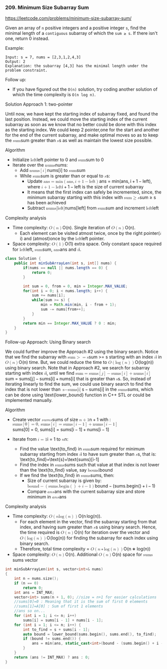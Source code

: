 ### 209. Minimum Size Subarray Sum

https://leetcode.com/problems/minimum-size-subarray-sum/

Given an array of `n` positive integers and a positive integer `s`, find the minimal length of a `contiguous` subarray of which the `sum ≥ s`. If there isn't one, return 0 instead.

Example: 
```
Input: s = 7, nums = [2,3,1,2,4,3]
Output: 2
Explanation: the subarray [4,3] has the minimal length under the problem constraint.
```
Follow up:
- If you have figured out the `O(n)` solution, try coding another solution of which the time complexity is `O(n log n)`.

Solution
Approach 1: two-pointer
<p>Until now, we have kept the starting index of subarray fixed, and found the last position. Instead, we could move the starting index of the current subarray as soon as we know that no better could be done with this index as the starting index. We could keep 2 pointer,one for the start and another for the end of the current subarray, and make optimal moves so as to keep the <span class="katex"><span class="katex-mathml"><math><semantics><mrow><mtext>sum</mtext></mrow><annotation encoding="application/x-tex">\text{sum}</annotation></semantics></math></span><span class="katex-html" aria-hidden="true"><span class="base"><span class="strut" style="height:0.43056em;vertical-align:0em;"></span><span class="mord text"><span class="mord">sum</span></span></span></span></span> greater than <span class="katex"><span class="katex-mathml"><math><semantics><mrow><mi>s</mi></mrow><annotation encoding="application/x-tex">s</annotation></semantics></math></span><span class="katex-html" aria-hidden="true"><span class="base"><span class="strut" style="height:0.43056em;vertical-align:0em;"></span><span class="mord mathdefault">s</span></span></span></span> as well as maintain the lowest size possible.</p>

Algorithm

<ul>
<li>Initialize <span class="katex"><span class="katex-mathml"><math><semantics><mrow><mtext>left</mtext></mrow><annotation encoding="application/x-tex">\text{left}</annotation></semantics></math></span><span class="katex-html" aria-hidden="true"><span class="base"><span class="strut" style="height:0.69444em;vertical-align:0em;"></span><span class="mord text"><span class="mord">left</span></span></span></span></span> pointer to 0 and <span class="katex"><span class="katex-mathml"><math><semantics><mrow><mtext>sum</mtext></mrow><annotation encoding="application/x-tex">\text{sum}</annotation></semantics></math></span><span class="katex-html" aria-hidden="true"><span class="base"><span class="strut" style="height:0.43056em;vertical-align:0em;"></span><span class="mord text"><span class="mord">sum</span></span></span></span></span> to 0</li>
<li>Iterate over the <span class="katex"><span class="katex-mathml"><math><semantics><mrow><mtext>nums</mtext></mrow><annotation encoding="application/x-tex">\text{nums}</annotation></semantics></math></span><span class="katex-html" aria-hidden="true"><span class="base"><span class="strut" style="height:0.43056em;vertical-align:0em;"></span><span class="mord text"><span class="mord">nums</span></span></span></span></span>:
<ul>
<li>Add <span class="katex"><span class="katex-mathml"><math><semantics><mrow><mtext>nums</mtext><mo>[</mo><mi>i</mi><mo>]</mo></mrow><annotation encoding="application/x-tex">\text{nums}[i]</annotation></semantics></math></span><span class="katex-html" aria-hidden="true"><span class="base"><span class="strut" style="height:1em;vertical-align:-0.25em;"></span><span class="mord text"><span class="mord">nums</span></span><span class="mopen">[</span><span class="mord mathdefault">i</span><span class="mclose">]</span></span></span></span> to <span class="katex"><span class="katex-mathml"><math><semantics><mrow><mtext>sum</mtext></mrow><annotation encoding="application/x-tex">\text{sum}</annotation></semantics></math></span><span class="katex-html" aria-hidden="true"><span class="base"><span class="strut" style="height:0.43056em;vertical-align:0em;"></span><span class="mord text"><span class="mord">sum</span></span></span></span></span></li>
<li>While <span class="katex"><span class="katex-mathml"><math><semantics><mrow><mtext>sum</mtext></mrow><annotation encoding="application/x-tex">\text{sum}</annotation></semantics></math></span><span class="katex-html" aria-hidden="true"><span class="base"><span class="strut" style="height:0.43056em;vertical-align:0em;"></span><span class="mord text"><span class="mord">sum</span></span></span></span></span> is greater than or equal to <span class="katex"><span class="katex-mathml"><math><semantics><mrow><mi>s</mi></mrow><annotation encoding="application/x-tex">s</annotation></semantics></math></span><span class="katex-html" aria-hidden="true"><span class="base"><span class="strut" style="height:0.43056em;vertical-align:0em;"></span><span class="mord mathdefault">s</span></span></span></span>:
<ul>
<li>Update <span class="katex"><span class="katex-mathml"><math><semantics><mrow><mtext>ans</mtext><mo>=</mo><mi>min</mi><mo>⁡</mo><mo>(</mo><mtext>ans</mtext><mo separator="true">,</mo><mi>i</mi><mo>+</mo><mn>1</mn><mo>−</mo><mtext>left</mtext><mo>)</mo></mrow><annotation encoding="application/x-tex">\text{ans}=\min(\text{ans},i+1-\text{left})</annotation></semantics></math></span><span class="katex-html" aria-hidden="true"><span class="base"><span class="strut" style="height:0.43056em;vertical-align:0em;"></span><span class="mord text"><span class="mord">ans</span></span><span class="mspace" style="margin-right:0.2777777777777778em;"></span><span class="mrel">=</span><span class="mspace" style="margin-right:0.2777777777777778em;"></span></span><span class="base"><span class="strut" style="height:1em;vertical-align:-0.25em;"></span><span class="mop">min</span><span class="mopen">(</span><span class="mord text"><span class="mord">ans</span></span><span class="mpunct">,</span><span class="mspace" style="margin-right:0.16666666666666666em;"></span><span class="mord mathdefault">i</span><span class="mspace" style="margin-right:0.2222222222222222em;"></span><span class="mbin">+</span><span class="mspace" style="margin-right:0.2222222222222222em;"></span></span><span class="base"><span class="strut" style="height:0.72777em;vertical-align:-0.08333em;"></span><span class="mord">1</span><span class="mspace" style="margin-right:0.2222222222222222em;"></span><span class="mbin">−</span><span class="mspace" style="margin-right:0.2222222222222222em;"></span></span><span class="base"><span class="strut" style="height:1em;vertical-align:-0.25em;"></span><span class="mord text"><span class="mord">left</span></span><span class="mclose">)</span></span></span></span>, where <span class="katex"><span class="katex-mathml"><math><semantics><mrow><mi>i</mi><mo>+</mo><mn>1</mn><mo>−</mo><mtext>left</mtext></mrow><annotation encoding="application/x-tex">i+1-\text{left}</annotation></semantics></math></span><span class="katex-html" aria-hidden="true"><span class="base"><span class="strut" style="height:0.74285em;vertical-align:-0.08333em;"></span><span class="mord mathdefault">i</span><span class="mspace" style="margin-right:0.2222222222222222em;"></span><span class="mbin">+</span><span class="mspace" style="margin-right:0.2222222222222222em;"></span></span><span class="base"><span class="strut" style="height:0.72777em;vertical-align:-0.08333em;"></span><span class="mord">1</span><span class="mspace" style="margin-right:0.2222222222222222em;"></span><span class="mbin">−</span><span class="mspace" style="margin-right:0.2222222222222222em;"></span></span><span class="base"><span class="strut" style="height:0.69444em;vertical-align:0em;"></span><span class="mord text"><span class="mord">left</span></span></span></span></span> is the size of current subarray</li>
<li>It means that the first index can safely be incremented, since, the minimum subarray starting with this index with <span class="katex"><span class="katex-mathml"><math><semantics><mrow><mtext>sum</mtext><mo>≥</mo><mi>s</mi></mrow><annotation encoding="application/x-tex">\text{sum} \geq s</annotation></semantics></math></span><span class="katex-html" aria-hidden="true"><span class="base"><span class="strut" style="height:0.7719400000000001em;vertical-align:-0.13597em;"></span><span class="mord text"><span class="mord">sum</span></span><span class="mspace" style="margin-right:0.2777777777777778em;"></span><span class="mrel">≥</span><span class="mspace" style="margin-right:0.2777777777777778em;"></span></span><span class="base"><span class="strut" style="height:0.43056em;vertical-align:0em;"></span><span class="mord mathdefault">s</span></span></span></span> has been achieved</li>
<li>Subtract <span class="katex"><span class="katex-mathml"><math><semantics><mrow><mtext>nums[left]</mtext></mrow><annotation encoding="application/x-tex">\text{nums[left]}</annotation></semantics></math></span><span class="katex-html" aria-hidden="true"><span class="base"><span class="strut" style="height:1em;vertical-align:-0.25em;"></span><span class="mord text"><span class="mord">nums[left]</span></span></span></span></span> from <span class="katex"><span class="katex-mathml"><math><semantics><mrow><mtext>sum</mtext></mrow><annotation encoding="application/x-tex">\text{sum}</annotation></semantics></math></span><span class="katex-html" aria-hidden="true"><span class="base"><span class="strut" style="height:0.43056em;vertical-align:0em;"></span><span class="mord text"><span class="mord">sum</span></span></span></span></span> and increment <span class="katex"><span class="katex-mathml"><math><semantics><mrow><mtext>left</mtext></mrow><annotation encoding="application/x-tex">\text{left}</annotation></semantics></math></span><span class="katex-html" aria-hidden="true"><span class="base"><span class="strut" style="height:0.69444em;vertical-align:0em;"></span><span class="mord text"><span class="mord">left</span></span></span></span></span></li>
</ul>
</li>
</ul>
</li>
</ul>

Complexity analysis

<ul>
<li>Time complexity: <span class="katex"><span class="katex-mathml"><math><semantics><mrow><mi>O</mi><mo>(</mo><mi>n</mi><mo>)</mo></mrow><annotation encoding="application/x-tex">O(n)</annotation></semantics></math></span><span class="katex-html" aria-hidden="true"><span class="base"><span class="strut" style="height:1em;vertical-align:-0.25em;"></span><span class="mord mathdefault" style="margin-right:0.02778em;">O</span><span class="mopen">(</span><span class="mord mathdefault">n</span><span class="mclose">)</span></span></span></span>. Single iteration of <span class="katex"><span class="katex-mathml"><math><semantics><mrow><mi>O</mi><mo>(</mo><mi>n</mi><mo>)</mo></mrow><annotation encoding="application/x-tex">O(n)</annotation></semantics></math></span><span class="katex-html" aria-hidden="true"><span class="base"><span class="strut" style="height:1em;vertical-align:-0.25em;"></span><span class="mord mathdefault" style="margin-right:0.02778em;">O</span><span class="mopen">(</span><span class="mord mathdefault">n</span><span class="mclose">)</span></span></span></span>.
<ul>
<li>Each element can be visited atmost twice, once by the right pointer(<span class="katex"><span class="katex-mathml"><math><semantics><mrow><mi>i</mi></mrow><annotation encoding="application/x-tex">i</annotation></semantics></math></span><span class="katex-html" aria-hidden="true"><span class="base"><span class="strut" style="height:0.65952em;vertical-align:0em;"></span><span class="mord mathdefault">i</span></span></span></span>) and (atmost)once by the <span class="katex"><span class="katex-mathml"><math><semantics><mrow><mtext>left</mtext></mrow><annotation encoding="application/x-tex">\text{left}</annotation></semantics></math></span><span class="katex-html" aria-hidden="true"><span class="base"><span class="strut" style="height:0.69444em;vertical-align:0em;"></span><span class="mord text"><span class="mord">left</span></span></span></span></span> pointer.</li>
</ul>
</li>
<li>Space complexity: <span class="katex"><span class="katex-mathml"><math><semantics><mrow><mi>O</mi><mo>(</mo><mn>1</mn><mo>)</mo></mrow><annotation encoding="application/x-tex">O(1)</annotation></semantics></math></span><span class="katex-html" aria-hidden="true"><span class="base"><span class="strut" style="height:1em;vertical-align:-0.25em;"></span><span class="mord mathdefault" style="margin-right:0.02778em;">O</span><span class="mopen">(</span><span class="mord">1</span><span class="mclose">)</span></span></span></span> extra space. Only constant space required for <span class="katex"><span class="katex-mathml"><math><semantics><mrow><mtext>left</mtext></mrow><annotation encoding="application/x-tex">\text{left}</annotation></semantics></math></span><span class="katex-html" aria-hidden="true"><span class="base"><span class="strut" style="height:0.69444em;vertical-align:0em;"></span><span class="mord text"><span class="mord">left</span></span></span></span></span>, <span class="katex"><span class="katex-mathml"><math><semantics><mrow><mtext>sum</mtext></mrow><annotation encoding="application/x-tex">\text{sum}</annotation></semantics></math></span><span class="katex-html" aria-hidden="true"><span class="base"><span class="strut" style="height:0.43056em;vertical-align:0em;"></span><span class="mord text"><span class="mord">sum</span></span></span></span></span>, <span class="katex"><span class="katex-mathml"><math><semantics><mrow><mtext>ans</mtext></mrow><annotation encoding="application/x-tex">\text{ans}</annotation></semantics></math></span><span class="katex-html" aria-hidden="true"><span class="base"><span class="strut" style="height:0.43056em;vertical-align:0em;"></span><span class="mord text"><span class="mord">ans</span></span></span></span></span> and <span class="katex"><span class="katex-mathml"><math><semantics><mrow><mi>i</mi></mrow><annotation encoding="application/x-tex">i</annotation></semantics></math></span><span class="katex-html" aria-hidden="true"><span class="base"><span class="strut" style="height:0.65952em;vertical-align:0em;"></span><span class="mord mathdefault">i</span></span></span></span>.</li>
</ul>

```java
class Solution {
    public int minSubArrayLen(int s, int[] nums) {
        if(nums == null || nums.length == 0) {
            return 0;
        }

        int sum = 0, from = 0, min = Integer.MAX_VALUE;
        for(int i = 0; i < nums.length; i++) {
            sum += nums[i];
            while(sum >= s) {
                min = Math.min(min, i - from + 1);
                sum -= nums[from++];
            }
        }
        return min == Integer.MAX_VALUE ? 0 : min;
    }
}
```

Follow-up Approach: Using Binary search

<p>We could further improve the Approach #2 using the binary search. Notice that we find the subarray with <span class="katex"><span class="katex-mathml"><math><semantics><mrow><mtext>sum</mtext><mo>&gt;</mo><mo>=</mo><mtext>s</mtext></mrow><annotation encoding="application/x-tex">\text{sum} &gt;=\text{s}</annotation></semantics></math></span><span class="katex-html" aria-hidden="true"><span class="base"><span class="strut" style="height:0.5782em;vertical-align:-0.0391em;"></span><span class="mord text"><span class="mord">sum</span></span><span class="mspace" style="margin-right:0.2777777777777778em;"></span><span class="mrel">&gt;</span></span><span class="base"><span class="strut" style="height:0.36687em;vertical-align:0em;"></span><span class="mrel">=</span><span class="mspace" style="margin-right:0.2777777777777778em;"></span></span><span class="base"><span class="strut" style="height:0.43056em;vertical-align:0em;"></span><span class="mord text"><span class="mord">s</span></span></span></span></span> starting with an index <span class="katex"><span class="katex-mathml"><math><semantics><mrow><mi>i</mi></mrow><annotation encoding="application/x-tex">i</annotation></semantics></math></span><span class="katex-html" aria-hidden="true"><span class="base"><span class="strut" style="height:0.65952em;vertical-align:0em;"></span><span class="mord mathdefault">i</span></span></span></span> in <span class="katex"><span class="katex-mathml"><math><semantics><mrow><mi>O</mi><mo>(</mo><mi>n</mi><mo>)</mo></mrow><annotation encoding="application/x-tex">O(n)</annotation></semantics></math></span><span class="katex-html" aria-hidden="true"><span class="base"><span class="strut" style="height:1em;vertical-align:-0.25em;"></span><span class="mord mathdefault" style="margin-right:0.02778em;">O</span><span class="mopen">(</span><span class="mord mathdefault">n</span><span class="mclose">)</span></span></span></span> time. But, we could reduce the time to <span class="katex"><span class="katex-mathml"><math><semantics><mrow><mi>O</mi><mo>(</mo><mi>log</mi><mo>⁡</mo><mo>(</mo><mi>n</mi><mo>)</mo><mo>)</mo></mrow><annotation encoding="application/x-tex">O(\log(n))</annotation></semantics></math></span><span class="katex-html" aria-hidden="true"><span class="base"><span class="strut" style="height:1em;vertical-align:-0.25em;"></span><span class="mord mathdefault" style="margin-right:0.02778em;">O</span><span class="mopen">(</span><span class="mop">lo<span style="margin-right:0.01389em;">g</span></span><span class="mopen">(</span><span class="mord mathdefault">n</span><span class="mclose">)</span><span class="mclose">)</span></span></span></span> using binary search. Note that in Approach #2, we search for subarray starting with index <span class="katex"><span class="katex-mathml"><math><semantics><mrow><mi>i</mi></mrow><annotation encoding="application/x-tex">i</annotation></semantics></math></span><span class="katex-html" aria-hidden="true"><span class="base"><span class="strut" style="height:0.65952em;vertical-align:0em;"></span><span class="mord mathdefault">i</span></span></span></span>, until we find <span class="katex"><span class="katex-mathml"><math><semantics><mrow><mtext>sum</mtext><mo>=</mo><mtext>sums</mtext><mo>[</mo><mi>j</mi><mo>]</mo><mo>−</mo><mtext>sums</mtext><mo>[</mo><mi>i</mi><mo>]</mo><mo>+</mo><mtext>nums</mtext><mo>[</mo><mi>i</mi><mo>]</mo></mrow><annotation encoding="application/x-tex">\text{sum}=\text{sums}[j] - \text{sums}[i] +\text{nums}[i]</annotation></semantics></math></span><span class="katex-html" aria-hidden="true"><span class="base"><span class="strut" style="height:0.43056em;vertical-align:0em;"></span><span class="mord text"><span class="mord">sum</span></span><span class="mspace" style="margin-right:0.2777777777777778em;"></span><span class="mrel">=</span><span class="mspace" style="margin-right:0.2777777777777778em;"></span></span><span class="base"><span class="strut" style="height:1em;vertical-align:-0.25em;"></span><span class="mord text"><span class="mord">sums</span></span><span class="mopen">[</span><span class="mord mathdefault" style="margin-right:0.05724em;">j</span><span class="mclose">]</span><span class="mspace" style="margin-right:0.2222222222222222em;"></span><span class="mbin">−</span><span class="mspace" style="margin-right:0.2222222222222222em;"></span></span><span class="base"><span class="strut" style="height:1em;vertical-align:-0.25em;"></span><span class="mord text"><span class="mord">sums</span></span><span class="mopen">[</span><span class="mord mathdefault">i</span><span class="mclose">]</span><span class="mspace" style="margin-right:0.2222222222222222em;"></span><span class="mbin">+</span><span class="mspace" style="margin-right:0.2222222222222222em;"></span></span><span class="base"><span class="strut" style="height:1em;vertical-align:-0.25em;"></span><span class="mord text"><span class="mord">nums</span></span><span class="mopen">[</span><span class="mord mathdefault">i</span><span class="mclose">]</span></span></span></span> that is greater than <span class="katex"><span class="katex-mathml"><math><semantics><mrow><mtext>s</mtext></mrow><annotation encoding="application/x-tex">\text{s}</annotation></semantics></math></span><span class="katex-html" aria-hidden="true"><span class="base"><span class="strut" style="height:0.43056em;vertical-align:0em;"></span><span class="mord text"><span class="mord">s</span></span></span></span></span>. So, instead of iterating linearly to find the sum, we could use binary search to find the index that is not lower than  <span class="katex"><span class="katex-mathml"><math><semantics><mrow><mtext>s</mtext><mo>−</mo><mtext>sums[i]</mtext></mrow><annotation encoding="application/x-tex">\text{s}-\text{sums[i]}</annotation></semantics></math></span><span class="katex-html" aria-hidden="true"><span class="base"><span class="strut" style="height:0.66666em;vertical-align:-0.08333em;"></span><span class="mord text"><span class="mord">s</span></span><span class="mspace" style="margin-right:0.2222222222222222em;"></span><span class="mbin">−</span><span class="mspace" style="margin-right:0.2222222222222222em;"></span></span><span class="base"><span class="strut" style="height:1em;vertical-align:-0.25em;"></span><span class="mord text"><span class="mord">sums[i]</span></span></span></span></span> in the <span class="katex"><span class="katex-mathml"><math><semantics><mrow><mtext>sums</mtext></mrow><annotation encoding="application/x-tex">\text{sums}</annotation></semantics></math></span><span class="katex-html" aria-hidden="true"><span class="base"><span class="strut" style="height:0.43056em;vertical-align:0em;"></span><span class="mord text"><span class="mord">sums</span></span></span></span></span>, which can be done using \text{lower_bound} function in C++ STL or could be implemented manually.</p>

Algorithm

<ul>
<li>
<p>Create vector <span class="katex"><span class="katex-mathml"><math><semantics><mrow><mi>s</mi><mi>u</mi><mi>m</mi><mi>s</mi></mrow><annotation encoding="application/x-tex">sums</annotation></semantics></math></span><span class="katex-html" aria-hidden="true"><span class="base"><span class="strut" style="height:0.43056em;vertical-align:0em;"></span><span class="mord mathdefault">s</span><span class="mord mathdefault">u</span><span class="mord mathdefault">m</span><span class="mord mathdefault">s</span></span></span></span> of size <span class="katex"><span class="katex-mathml"><math><semantics><mrow><mi>n</mi><mo>+</mo><mn>1</mn></mrow><annotation encoding="application/x-tex">n+1</annotation></semantics></math></span><span class="katex-html" aria-hidden="true"><span class="base"><span class="strut" style="height:0.66666em;vertical-align:-0.08333em;"></span><span class="mord mathdefault">n</span><span class="mspace" style="margin-right:0.2222222222222222em;"></span><span class="mbin">+</span><span class="mspace" style="margin-right:0.2222222222222222em;"></span></span><span class="base"><span class="strut" style="height:0.64444em;vertical-align:0em;"></span><span class="mord">1</span></span></span></span> with :
<span class="katex"><span class="katex-mathml"><math><semantics><mrow><mtext>sums</mtext><mo>[</mo><mn>0</mn><mo>]</mo><mo>=</mo><mn>0</mn><mtext>,&nbsp;sums</mtext><mo>[</mo><mi>i</mi><mo>]</mo><mo>=</mo><mtext>sums</mtext><mo>[</mo><mi>i</mi><mo>−</mo><mn>1</mn><mo>]</mo><mo>+</mo><mtext>nums</mtext><mo>[</mo><mi>i</mi><mo>−</mo><mn>1</mn><mo>]</mo></mrow><annotation encoding="application/x-tex">\text{sums}[0]=0\text{, }\text{sums}[i]=\text{sums}[i-1]+\text{nums}[i-1]</annotation></semantics></math></span><span class="katex-html" aria-hidden="true"><span class="base"><span class="strut" style="height:1em;vertical-align:-0.25em;"></span><span class="mord text"><span class="mord">sums</span></span><span class="mopen">[</span><span class="mord">0</span><span class="mclose">]</span><span class="mspace" style="margin-right:0.2777777777777778em;"></span><span class="mrel">=</span><span class="mspace" style="margin-right:0.2777777777777778em;"></span></span><span class="base"><span class="strut" style="height:1em;vertical-align:-0.25em;"></span><span class="mord">0</span><span class="mord text"><span class="mord">,&nbsp;</span></span><span class="mord text"><span class="mord">sums</span></span><span class="mopen">[</span><span class="mord mathdefault">i</span><span class="mclose">]</span><span class="mspace" style="margin-right:0.2777777777777778em;"></span><span class="mrel">=</span><span class="mspace" style="margin-right:0.2777777777777778em;"></span></span><span class="base"><span class="strut" style="height:1em;vertical-align:-0.25em;"></span><span class="mord text"><span class="mord">sums</span></span><span class="mopen">[</span><span class="mord mathdefault">i</span><span class="mspace" style="margin-right:0.2222222222222222em;"></span><span class="mbin">−</span><span class="mspace" style="margin-right:0.2222222222222222em;"></span></span><span class="base"><span class="strut" style="height:1em;vertical-align:-0.25em;"></span><span class="mord">1</span><span class="mclose">]</span><span class="mspace" style="margin-right:0.2222222222222222em;"></span><span class="mbin">+</span><span class="mspace" style="margin-right:0.2222222222222222em;"></span></span><span class="base"><span class="strut" style="height:1em;vertical-align:-0.25em;"></span><span class="mord text"><span class="mord">nums</span></span><span class="mopen">[</span><span class="mord mathdefault">i</span><span class="mspace" style="margin-right:0.2222222222222222em;"></span><span class="mbin">−</span><span class="mspace" style="margin-right:0.2222222222222222em;"></span></span><span class="base"><span class="strut" style="height:1em;vertical-align:-0.25em;"></span><span class="mord">1</span><span class="mclose">]</span></span></span></span></p>
</li>
<li>
<p>Iterate from <span class="katex"><span class="katex-mathml"><math><semantics><mrow><mi>i</mi><mo>=</mo><mn>1</mn></mrow><annotation encoding="application/x-tex">i=1</annotation></semantics></math></span><span class="katex-html" aria-hidden="true"><span class="base"><span class="strut" style="height:0.65952em;vertical-align:0em;"></span><span class="mord mathdefault">i</span><span class="mspace" style="margin-right:0.2777777777777778em;"></span><span class="mrel">=</span><span class="mspace" style="margin-right:0.2777777777777778em;"></span></span><span class="base"><span class="strut" style="height:0.64444em;vertical-align:0em;"></span><span class="mord">1</span></span></span></span> to <span class="katex"><span class="katex-mathml"><math><semantics><mrow><mi>n</mi></mrow><annotation encoding="application/x-tex">n</annotation></semantics></math></span><span class="katex-html" aria-hidden="true"><span class="base"><span class="strut" style="height:0.43056em;vertical-align:0em;"></span><span class="mord mathdefault">n</span></span></span></span>:</p>
<ul>
<li>Find the value \text{to_find} in <span class="katex"><span class="katex-mathml"><math><semantics><mrow><mtext>sum</mtext></mrow><annotation encoding="application/x-tex">\text{sum}</annotation></semantics></math></span><span class="katex-html" aria-hidden="true"><span class="base"><span class="strut" style="height:0.43056em;vertical-align:0em;"></span><span class="mord text"><span class="mord">sum</span></span></span></span></span> required for minimum subarray starting from index <span class="katex"><span class="katex-mathml"><math><semantics><mrow><mi>i</mi></mrow><annotation encoding="application/x-tex">i</annotation></semantics></math></span><span class="katex-html" aria-hidden="true"><span class="base"><span class="strut" style="height:0.65952em;vertical-align:0em;"></span><span class="mord mathdefault">i</span></span></span></span> to have sum greater than <span class="katex"><span class="katex-mathml"><math><semantics><mrow><mi>s</mi></mrow><annotation encoding="application/x-tex">s</annotation></semantics></math></span><span class="katex-html" aria-hidden="true"><span class="base"><span class="strut" style="height:0.43056em;vertical-align:0em;"></span><span class="mord mathdefault">s</span></span></span></span>, that is:
\text{to_find}=\text{s}+\text{sums}[i-1]</li>
<li>Find the index in <span class="katex"><span class="katex-mathml"><math><semantics><mrow><mtext>sums</mtext></mrow><annotation encoding="application/x-tex">\text{sums}</annotation></semantics></math></span><span class="katex-html" aria-hidden="true"><span class="base"><span class="strut" style="height:0.43056em;vertical-align:0em;"></span><span class="mord text"><span class="mord">sums</span></span></span></span></span> such that value at that index is not lower than the \text{to_find} value, say <span class="katex"><span class="katex-mathml"><math><semantics><mrow><mtext>bound</mtext></mrow><annotation encoding="application/x-tex">\text{bound}</annotation></semantics></math></span><span class="katex-html" aria-hidden="true"><span class="base"><span class="strut" style="height:0.69444em;vertical-align:0em;"></span><span class="mord text"><span class="mord">bound</span></span></span></span></span></li>
<li>If we find the \text{to_find} in <span class="katex"><span class="katex-mathml"><math><semantics><mrow><mtext>sums</mtext></mrow><annotation encoding="application/x-tex">\text{sums}</annotation></semantics></math></span><span class="katex-html" aria-hidden="true"><span class="base"><span class="strut" style="height:0.43056em;vertical-align:0em;"></span><span class="mord text"><span class="mord">sums</span></span></span></span></span>, then:
<ul>
<li>Size of current subarray is given by:
<span class="katex"><span class="katex-mathml"><math><semantics><mrow><mtext>bound</mtext><mo>−</mo><mo>(</mo><mtext>sums.begin</mtext><mo>(</mo><mo>)</mo><mo>+</mo><mi>i</mi><mo>−</mo><mn>1</mn><mo>)</mo></mrow><annotation encoding="application/x-tex">\text{bound} - (\text{sums.begin}()+i-1)</annotation></semantics></math></span><span class="katex-html" aria-hidden="true"><span class="base"><span class="strut" style="height:0.77777em;vertical-align:-0.08333em;"></span><span class="mord text"><span class="mord">bound</span></span><span class="mspace" style="margin-right:0.2222222222222222em;"></span><span class="mbin">−</span><span class="mspace" style="margin-right:0.2222222222222222em;"></span></span><span class="base"><span class="strut" style="height:1em;vertical-align:-0.25em;"></span><span class="mopen">(</span><span class="mord text"><span class="mord">sums.begin</span></span><span class="mopen">(</span><span class="mclose">)</span><span class="mspace" style="margin-right:0.2222222222222222em;"></span><span class="mbin">+</span><span class="mspace" style="margin-right:0.2222222222222222em;"></span></span><span class="base"><span class="strut" style="height:0.74285em;vertical-align:-0.08333em;"></span><span class="mord mathdefault">i</span><span class="mspace" style="margin-right:0.2222222222222222em;"></span><span class="mbin">−</span><span class="mspace" style="margin-right:0.2222222222222222em;"></span></span><span class="base"><span class="strut" style="height:1em;vertical-align:-0.25em;"></span><span class="mord">1</span><span class="mclose">)</span></span></span></span></li>
<li>Compare <span class="katex"><span class="katex-mathml"><math><semantics><mrow><mi>a</mi><mi>n</mi><mi>s</mi></mrow><annotation encoding="application/x-tex">ans</annotation></semantics></math></span><span class="katex-html" aria-hidden="true"><span class="base"><span class="strut" style="height:0.43056em;vertical-align:0em;"></span><span class="mord mathdefault">a</span><span class="mord mathdefault">n</span><span class="mord mathdefault">s</span></span></span></span> with the current subarray size and store minimum in <span class="katex"><span class="katex-mathml"><math><semantics><mrow><mi>a</mi><mi>n</mi><mi>s</mi></mrow><annotation encoding="application/x-tex">ans</annotation></semantics></math></span><span class="katex-html" aria-hidden="true"><span class="base"><span class="strut" style="height:0.43056em;vertical-align:0em;"></span><span class="mord mathdefault">a</span><span class="mord mathdefault">n</span><span class="mord mathdefault">s</span></span></span></span></li>
</ul>
</li>
</ul>
</li>
</ul>

Complexity analysis

<ul>
<li>Time complexity: <span class="katex"><span class="katex-mathml"><math><semantics><mrow><mi>O</mi><mo>(</mo><mi>n</mi><mi>log</mi><mo>⁡</mo><mo>(</mo><mi>n</mi><mo>)</mo><mo>)</mo></mrow><annotation encoding="application/x-tex">O(n\log(n))</annotation></semantics></math></span><span class="katex-html" aria-hidden="true"><span class="base"><span class="strut" style="height:1em;vertical-align:-0.25em;"></span><span class="mord mathdefault" style="margin-right:0.02778em;">O</span><span class="mopen">(</span><span class="mord mathdefault">n</span><span class="mspace" style="margin-right:0.16666666666666666em;"></span><span class="mop">lo<span style="margin-right:0.01389em;">g</span></span><span class="mopen">(</span><span class="mord mathdefault">n</span><span class="mclose">)</span><span class="mclose">)</span></span></span></span>.
<ul>
<li>For each element in the vector, find the subarray starting from that index, and having sum greater than <span class="katex"><span class="katex-mathml"><math><semantics><mrow><mi>s</mi></mrow><annotation encoding="application/x-tex">s</annotation></semantics></math></span><span class="katex-html" aria-hidden="true"><span class="base"><span class="strut" style="height:0.43056em;vertical-align:0em;"></span><span class="mord mathdefault">s</span></span></span></span> using binary search. Hence, the time required is <span class="katex"><span class="katex-mathml"><math><semantics><mrow><mi>O</mi><mo>(</mo><mi>n</mi><mo>)</mo></mrow><annotation encoding="application/x-tex">O(n)</annotation></semantics></math></span><span class="katex-html" aria-hidden="true"><span class="base"><span class="strut" style="height:1em;vertical-align:-0.25em;"></span><span class="mord mathdefault" style="margin-right:0.02778em;">O</span><span class="mopen">(</span><span class="mord mathdefault">n</span><span class="mclose">)</span></span></span></span> for iteration over the vector and <span class="katex"><span class="katex-mathml"><math><semantics><mrow><mi>O</mi><mo>(</mo><mi>log</mi><mo>⁡</mo><mo>(</mo><mi>n</mi><mo>)</mo><mo>)</mo></mrow><annotation encoding="application/x-tex">O(\log(n))</annotation></semantics></math></span><span class="katex-html" aria-hidden="true"><span class="base"><span class="strut" style="height:1em;vertical-align:-0.25em;"></span><span class="mord mathdefault" style="margin-right:0.02778em;">O</span><span class="mopen">(</span><span class="mop">lo<span style="margin-right:0.01389em;">g</span></span><span class="mopen">(</span><span class="mord mathdefault">n</span><span class="mclose">)</span><span class="mclose">)</span></span></span></span> for finding the subarray for each index using binary search.</li>
<li>Therefore, total time complexity = <span class="katex"><span class="katex-mathml"><math><semantics><mrow><mi>O</mi><mo>(</mo><mi>n</mi><mo>∗</mo><mi>log</mi><mo>⁡</mo><mo>(</mo><mi>n</mi><mo>)</mo><mo>)</mo></mrow><annotation encoding="application/x-tex">O(n*\log(n))</annotation></semantics></math></span><span class="katex-html" aria-hidden="true"><span class="base"><span class="strut" style="height:1em;vertical-align:-0.25em;"></span><span class="mord mathdefault" style="margin-right:0.02778em;">O</span><span class="mopen">(</span><span class="mord mathdefault">n</span><span class="mspace" style="margin-right:0.2222222222222222em;"></span><span class="mbin">∗</span><span class="mspace" style="margin-right:0.2222222222222222em;"></span></span><span class="base"><span class="strut" style="height:1em;vertical-align:-0.25em;"></span><span class="mop">lo<span style="margin-right:0.01389em;">g</span></span><span class="mopen">(</span><span class="mord mathdefault">n</span><span class="mclose">)</span><span class="mclose">)</span></span></span></span></li>
</ul>
</li>
<li>Space complexity: <span class="katex"><span class="katex-mathml"><math><semantics><mrow><mi>O</mi><mo>(</mo><mi>n</mi><mo>)</mo></mrow><annotation encoding="application/x-tex">O(n)</annotation></semantics></math></span><span class="katex-html" aria-hidden="true"><span class="base"><span class="strut" style="height:1em;vertical-align:-0.25em;"></span><span class="mord mathdefault" style="margin-right:0.02778em;">O</span><span class="mopen">(</span><span class="mord mathdefault">n</span><span class="mclose">)</span></span></span></span>. Additional <span class="katex"><span class="katex-mathml"><math><semantics><mrow><mi>O</mi><mo>(</mo><mi>n</mi><mo>)</mo></mrow><annotation encoding="application/x-tex">O(n)</annotation></semantics></math></span><span class="katex-html" aria-hidden="true"><span class="base"><span class="strut" style="height:1em;vertical-align:-0.25em;"></span><span class="mord mathdefault" style="margin-right:0.02778em;">O</span><span class="mopen">(</span><span class="mord mathdefault">n</span><span class="mclose">)</span></span></span></span> space for <span class="katex"><span class="katex-mathml"><math><semantics><mrow><mtext>sums</mtext></mrow><annotation encoding="application/x-tex">\text{sums}</annotation></semantics></math></span><span class="katex-html" aria-hidden="true"><span class="base"><span class="strut" style="height:0.43056em;vertical-align:0em;"></span><span class="mord text"><span class="mord">sums</span></span></span></span></span> vector</li>
</ul>

```c++
int minSubArrayLen(int s, vector<int>& nums)
{
    int n = nums.size();
    if (n == 0)
        return 0;
    int ans = INT_MAX;
    vector<int> sums(n + 1, 0); //size = n+1 for easier calculations
    //sums[0]=0 : Meaning that it is the sum of first 0 elements
    //sums[1]=A[0] : Sum of first 1 elements
    //ans so on...
    for (int i = 1; i <= n; i++)
        sums[i] = sums[i - 1] + nums[i - 1];
    for (int i = 1; i <= n; i++) {
        int to_find = s + sums[i - 1];
        auto bound = lower_bound(sums.begin(), sums.end(), to_find);
        if (bound != sums.end()) {
            ans = min(ans, static_cast<int>(bound - (sums.begin() + i - 1)));
        }
    }
    return (ans != INT_MAX) ? ans : 0;
}
```

